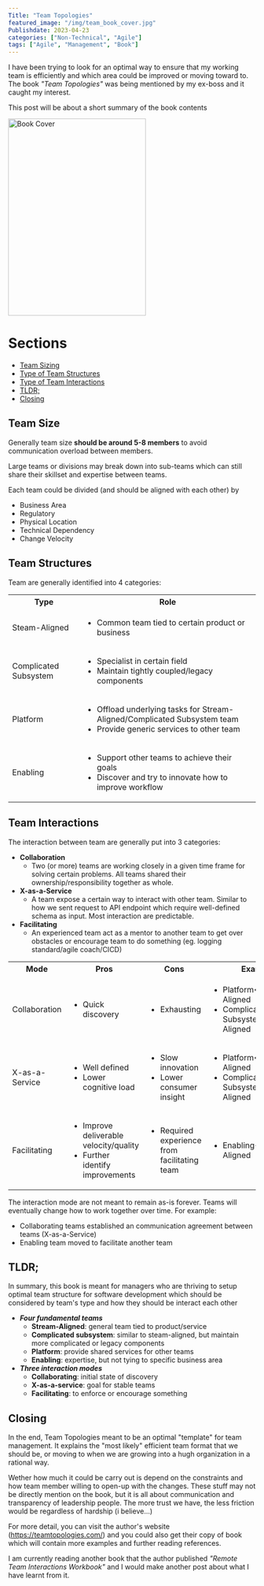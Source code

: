 ```yaml
---
Title: "Team Topologies"
featured_image: "/img/team_book_cover.jpg"
Publishdate: 2023-04-23
categories: ["Non-Technical", "Agile"]
tags: ["Agile", "Management", "Book"]
---
```


I have been trying to look for an optimal way to ensure that my working team is efficiently and which area could be improved or moving toward to. The book *"Team Topologies"* was being mentioned by my ex-boss and it caught my interest.

This post will be about a short summary of the book contents

<img src="/img/team_book_cover.jpg" width=280 height=400 alt="Book Cover">
<br>

# Sections
- [Team Sizing](#team-size)
- [Type of Team Structures](#team-structures)
- [Type of Team Interactions](#team-interactions)
- [TLDR;](#tldr)
- [Closing](#closing)

## Team Size <a name="team-size"></a>
Generally team size **should be around 5-8 members** to avoid communication overload between members. 

Large teams or divisions may break down into sub-teams which can still share their skillset and expertise between teams.

Each team could be divided (and should be aligned with each other) by 
- Business Area
- Regulatory
- Physical Location 
- Technical Dependency
- Change Velocity


## Team Structures <a name="team-structures"></a>
Team are generally identified into 4 categories:
<table>
    <tr>
        <th>Type</th>
        <th>Role</th>
    </tr>
    <tr>
        <td>Steam-Aligned</td>
        <td><ul>
            <li>Common team tied to certain product or business</li>
        </ul></td>
    </tr>
    <tr>
        <td>Complicated Subsystem</td>
        <td><ul>
            <li>Specialist in certain field</li>
            <li>Maintain tightly coupled/legacy components</li>
        </ul></td>
    </tr>
    <tr>
        <td>Platform</td>
        <td><ul>
            <li>Offload underlying tasks for Stream-Aligned/Complicated Subsystem team</li>
            <li>Provide generic services to other team</li>
        </ul></td>
    </tr>
    <tr>
        <td>Enabling</td>
        <td><ul>
            <li>Support other teams to achieve their goals</li>
            <li>Discover and try to innovate how to improve workflow</li>
        </ul></td>
    </tr>
</table>

## Team Interactions <a name="team-interactions"></a>
The interaction between team are generally put into 3 categories:
- **Collaboration**
  - Two (or more) teams are working closely in a given time frame for solving certain problems. All teams shared their ownership/responsibility together as whole.
- **X-as-a-Service**
  - A team expose a certain way to interact with other team. Similar to how we sent request to API endpoint which require well-defined schema as input. Most interaction are predictable.
- **Facilitating**
  - An experienced team act as a mentor to another team to get over obstacles or encourage team to do something (eg. logging standard/agile coach/CICD)

<table>
    <tr>
        <th>Mode</th>
        <th>Pros</th>
        <th>Cons</th>
        <th>Example</th>
    </tr>
    <tr>
        <td>Collaboration</td>
        <td><ul>
            <li>Quick discovery</li>
        </ul></td>
        <td><ul>
            <li>Exhausting</li>
        </ul></td>
        <td><ul>
            <li>Platform↔Stream-Aligned</li>
            <li>Complicated Subsystem↔Stream-Aligned</li>
        </ul></td>
    </tr>
    <tr>
        <td>X-as-a-Service</td>
        <td><ul>
            <li>Well defined</li>
            <li>Lower cognitive load</li>
        </ul></td>
        <td><ul>
            <li>Slow innovation</li>
            <li>Lower consumer insight</li>
        </ul></td>
        <td><ul>
            <li>Platform↔Stream-Aligned</li>
            <li>Complicated Subsystem↔Stream-Aligned</li>
        </ul></td>
    </tr>
    <tr>
        <td>Facilitating</td>
        <td><ul>
            <li>Improve deliverable velocity/quality</li>
            <li>Further identify improvements</li>
        </ul></td>
        <td><ul>
            <li>Required experience from facilitating team</li>
        </ul></td>
        <td><ul>
            <li>Enabling↔Stream-Aligned</li>
        </ul></td>
    </tr>
</table>
The interaction mode are not meant to remain as-is forever. Teams will eventually change how to work together over time. For example:

- Collaborating teams established an communication agreement between teams (X-as-a-Service)
- Enabling team moved to facilitate another team


## TLDR; <a name="tldr"></a>
In summary, this book is meant for managers who are thriving to setup optimal team structure for software development which should be considered by team's type and how they should be interact each other
- ***Four fundamental teams***
  - **Stream-Aligned**: general team tied to product/service
  - **Complicated subsystem**: similar to steam-aligned, but maintain more complicated or legacy components
  - **Platform**: provide shared services for other teams
  - **Enabling**: expertise, but not tying to specific business area
- ***Three interaction modes***
  - **Collaborating**: initial state of discovery
  - **X-as-a-service**: goal for stable teams
  - **Facilitating**: to enforce or encourage something

## Closing <a name="closing"></a>
In the end, Team Topologies meant to be an optimal "template" for team management. It explains the "most likely" efficient team format that we should be, or moving to when we are growing into a hugh organization in a rational way. 

Wether how much it could be carry out is depend on the constraints and how team member willing to open-up with the changes. These stuff may not be directly mention on the book, but it is all about communication and transparency of leadership people. The more trust we have, the less friction would be regardless of hardship (i believe...)

For more detail, you can visit the author's website (https://teamtopologies.com/) and you could also get their copy of book which will contain more examples and further reading references.

I am currently reading another book that the author published *"Remote Team Interactions Workbook"* and I would make another post about what I have learnt from it.